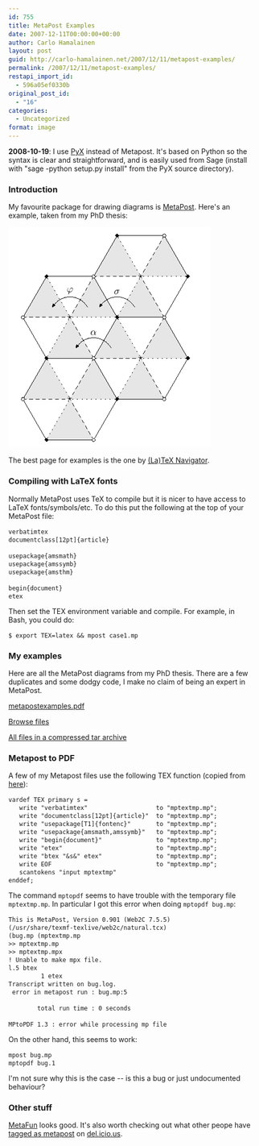 ```yaml
---
id: 755
title: MetaPost Examples
date: 2007-12-11T00:00:00+00:00
author: Carlo Hamalainen
layout: post
guid: http://carlo-hamalainen.net/2007/12/11/metapost-examples/
permalink: /2007/12/11/metapost-examples/
restapi_import_id:
  - 596a05ef0330b
original_post_id:
  - "16"
categories:
  - Uncategorized
format: image
---
```

**2008-10-19**: I use [PyX](http://pyx.sourceforge.net/) instead of Metapost. It's based on Python so the syntax is clear and straightforward, and is easily used from Sage (install with "sage -python setup.py install" from the PyX source directory).

### Introduction

My favourite package for drawing diagrams is [MetaPost](http://en.wikipedia.org/wiki/MetaPost). Here's an example, taken from my PhD thesis:

<img class="displayed" src="/stuff/myfiles/metapostrules.png?w=1100&ssl=1" alt="Metapost diagram" data-recalc-dims="1" /> 

The best page for examples is the one by [(La)TeX Navigator](http://tex.loria.fr/prod-graph/zoonekynd/metapost/metapost.html).

### Compiling with LaTeX fonts

Normally MetaPost uses TeX to compile but it is nicer to have access to LaTeX fonts/symbols/etc. To do this put the following at the top of your MetaPost file: 

    verbatimtex
    documentclass[12pt]{article}

    usepackage{amsmath}
    usepackage{amssymb}
    usepackage{amsthm}

    begin{document}
    etex

Then set the TEX environment variable and compile. For example, in  
Bash, you could do:

    $ export TEX=latex && mpost case1.mp

### My examples

Here are all the MetaPost diagrams from my PhD thesis. There are a few duplicates and some dodgy code, I make no claim of being an expert in MetaPost. 

[metapostexamples.pdf](/stuff/myfiles/metapost/metapostexamples/metapostexamples.pdf) 

[Browse files](/stuff/myfiles/metapost/metapostexamples/) 

[All files in a compressed tar archive](/stuff/myfiles/metapost/metapostexamples.tgz) 

### Metapost to PDF

A few of my Metapost files use the following TEX function (copied from [here](http://tex.loria.fr/prod-graph/zoonekynd/metapost/macros.mp)):

    vardef TEX primary s =
       write "verbatimtex"                   to "mptextmp.mp";
       write "documentclass[12pt]{article}"  to "mptextmp.mp";
       write "usepackage[T1]{fontenc}"       to "mptextmp.mp";
       write "usepackage{amsmath,amssymb}"   to "mptextmp.mp";
       write "begin{document}"               to "mptextmp.mp";
       write "etex"                          to "mptextmp.mp";
       write "btex "&s&" etex"               to "mptextmp.mp";
       write EOF                             to "mptextmp.mp";
       scantokens "input mptextmp"
    enddef;

The command ``mptopdf`` seems to have trouble with the temporary file ``mptextmp.mp``. In particular I got this error when doing ``mptopdf bug.mp``:

    This is MetaPost, Version 0.901 (Web2C 7.5.5)
    (/usr/share/texmf-texlive/web2c/natural.tcx)
    (bug.mp (mptextmp.mp
    >> mptextmp.mp
    >> mptextmp.mpx
    ! Unable to make mpx file.
    l.5 btex
             1 etex
    Transcript written on bug.log.
     error in metapost run : bug.mp:5

            total run time : 0 seconds

    MPtoPDF 1.3 : error while processing mp file

On the other hand, this seems to work:

    mpost bug.mp
    mptopdf bug.1

I'm not sure why this is the case -- is this a bug or just undocumented behaviour?

###  Other stuff

<a href="http://wiki.contextgarden.net/MetaFun">MetaFun</a> looks good. It's also worth checking out what other peope have <a href="http://del.icio.us/search/?fr=del_icio_us&p=metapost&type=all">tagged as metapost</a> on <a href="http://del.icio.us">del.icio.us</a>.
